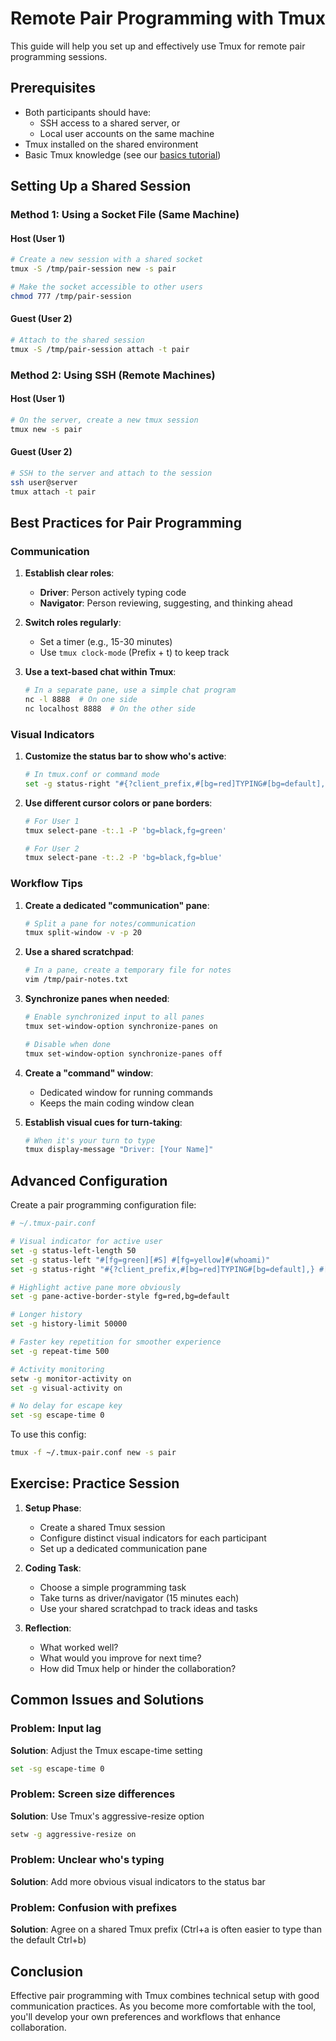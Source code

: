 # Remote Pair Programming with Tmux

This guide will help you set up and effectively use Tmux for remote pair programming sessions.

## Prerequisites

- Both participants should have:
  - SSH access to a shared server, or
  - Local user accounts on the same machine
- Tmux installed on the shared environment
- Basic Tmux knowledge (see our [basics tutorial](/episodes/01-introduction.md))

## Setting Up a Shared Session

### Method 1: Using a Socket File (Same Machine)

#### Host (User 1)
```bash
# Create a new session with a shared socket
tmux -S /tmp/pair-session new -s pair

# Make the socket accessible to other users
chmod 777 /tmp/pair-session
```

#### Guest (User 2)
```bash
# Attach to the shared session
tmux -S /tmp/pair-session attach -t pair
```

### Method 2: Using SSH (Remote Machines)

#### Host (User 1)
```bash
# On the server, create a new tmux session
tmux new -s pair
```

#### Guest (User 2)
```bash
# SSH to the server and attach to the session
ssh user@server
tmux attach -t pair
```

## Best Practices for Pair Programming

### Communication

1. **Establish clear roles**:
   - **Driver**: Person actively typing code
   - **Navigator**: Person reviewing, suggesting, and thinking ahead

2. **Switch roles regularly**:
   - Set a timer (e.g., 15-30 minutes)
   - Use `tmux clock-mode` (Prefix + t) to keep track

3. **Use a text-based chat within Tmux**:
   ```bash
   # In a separate pane, use a simple chat program
   nc -l 8888  # On one side
   nc localhost 8888  # On the other side
   ```

### Visual Indicators

1. **Customize the status bar to show who's active**:
   ```bash
   # In tmux.conf or command mode
   set -g status-right "#{?client_prefix,#[bg=red]TYPING#[bg=default],}"
   ```

2. **Use different cursor colors or pane borders**:
   ```bash
   # For User 1
   tmux select-pane -t:.1 -P 'bg=black,fg=green'
   
   # For User 2
   tmux select-pane -t:.2 -P 'bg=black,fg=blue'
   ```

### Workflow Tips

1. **Create a dedicated "communication" pane**:
   ```bash
   # Split a pane for notes/communication
   tmux split-window -v -p 20
   ```

2. **Use a shared scratchpad**:
   ```bash
   # In a pane, create a temporary file for notes
   vim /tmp/pair-notes.txt
   ```

3. **Synchronize panes when needed**:
   ```bash
   # Enable synchronized input to all panes
   tmux set-window-option synchronize-panes on
   
   # Disable when done
   tmux set-window-option synchronize-panes off
   ```

4. **Create a "command" window**:
   - Dedicated window for running commands
   - Keeps the main coding window clean

5. **Establish visual cues for turn-taking**:
   ```bash
   # When it's your turn to type
   tmux display-message "Driver: [Your Name]"
   ```

## Advanced Configuration

Create a pair programming configuration file:

```bash
# ~/.tmux-pair.conf

# Visual indicator for active user
set -g status-left-length 50
set -g status-left "#[fg=green][#S] #[fg=yellow]#(whoami)"
set -g status-right "#{?client_prefix,#[bg=red]TYPING#[bg=default],} #[fg=cyan]%H:%M"

# Highlight active pane more obviously
set -g pane-active-border-style fg=red,bg=default

# Longer history
set -g history-limit 50000

# Faster key repetition for smoother experience
set -g repeat-time 500

# Activity monitoring
setw -g monitor-activity on
set -g visual-activity on

# No delay for escape key
set -sg escape-time 0
```

To use this config:
```bash
tmux -f ~/.tmux-pair.conf new -s pair
```

## Exercise: Practice Session

1. **Setup Phase**:
   - Create a shared Tmux session
   - Configure distinct visual indicators for each participant
   - Set up a dedicated communication pane

2. **Coding Task**:
   - Choose a simple programming task
   - Take turns as driver/navigator (15 minutes each)
   - Use your shared scratchpad to track ideas and tasks

3. **Reflection**:
   - What worked well?
   - What would you improve for next time?
   - How did Tmux help or hinder the collaboration?

## Common Issues and Solutions

### Problem: Input lag
**Solution**: Adjust the Tmux escape-time setting
```bash
set -sg escape-time 0
```

### Problem: Screen size differences
**Solution**: Use Tmux's aggressive-resize option
```bash
setw -g aggressive-resize on
```

### Problem: Unclear who's typing
**Solution**: Add more obvious visual indicators to the status bar

### Problem: Confusion with prefixes
**Solution**: Agree on a shared Tmux prefix (Ctrl+a is often easier to type than the default Ctrl+b)

## Conclusion

Effective pair programming with Tmux combines technical setup with good communication practices. As you become more comfortable with the tool, you'll develop your own preferences and workflows that enhance collaboration.